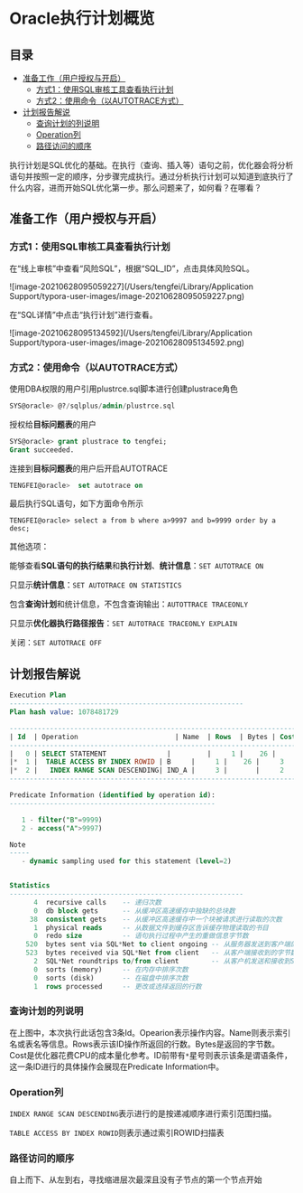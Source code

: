 # Oracle执行计划概览

## 目录

-   [准备工作（用户授权与开启）](#准备工作用户授权与开启)
    -   [方式1：使用SQL审核工具查看执行计划](#方式1使用SQL审核工具查看执行计划)
    -   [方式2：使用命令（以AUTOTRACE方式）](#方式2使用命令以AUTOTRACE方式)
-   [计划报告解说](#计划报告解说)
    -   [查询计划的列说明](#查询计划的列说明)
    -   [Operation列](#Operation列)
    -   [路径访问的顺序](#路径访问的顺序)

执行计划是SQL优化的基础。在执行（查询、插入等）语句之前，优化器会将分析语句并按照一定的顺序，分步骤完成执行。通过分析执行计划可以知道到底执行了什么内容，进而开始SQL优化第一步。那么问题来了，如何看？在哪看？

## 准备工作（用户授权与开启）

### 方式1：使用SQL审核工具查看执行计划

在“线上审核”中查看“风险SQL”，根据“SQL\_ID”，点击具体风险SQL。

!\[image-20210628095059227]\(/Users/tengfei/Library/Application Support/typora-user-images/image-20210628095059227.png)

在“SQL详情”中点击“执行计划”进行查看。

!\[image-20210628095134592]\(/Users/tengfei/Library/Application Support/typora-user-images/image-20210628095134592.png)

### 方式2：使用命令（以**AUTOTRACE**方式）

使用DBA权限的用户引用plustrce.sql脚本进行创建plustrace角色

```sql
SYS@oracle> @?/sqlplus/admin/plustrce.sql
```

授权给**目标问题表**的用户

```sql
SYS@oracle> grant plustrace to tengfei;
Grant succeeded.
```

连接到**目标问题表**的用户后开启AUTOTRACE

```sql
TENGFEI@oracle>  set autotrace on
```

最后执行SQL语句，如下方面命令所示

```纯文本
TENGFEI@oracle> select a from b where a>9997 and b=9999 order by a desc;
```

其他选项：

能够查看**SQL语句的执行结果**和**执行计划**、**统计信息**：`SET AUTOTRACE ON`

只显示**统计信息**：`SET AUTOTRACE ON STATISTICS`

包含**查询计划**和统计信息，不包含查询输出：`AUTOTTRACE TRACEONLY`

只显示**优化器执行路径报告**：`SET AUTOTRACE TRACEONLY EXPLAIN`

关闭：`SET AUTOTRACE OFF`

## 计划报告解说

```sql
Execution Plan
----------------------------------------------------------
Plan hash value: 1078481729

--------------------------------------------------------------------------------------
| Id  | Operation		                 | Name  | Rows  | Bytes | Cost (%CPU)| Time     |
--------------------------------------------------------------------------------------
|   0 | SELECT STATEMENT	           |	     |	   1 |	  26 |	   3   (0)| 00:00:01 |
|*  1 |  TABLE ACCESS BY INDEX ROWID | B     |	   1 |	  26 |	   3   (0)| 00:00:01 |
|*  2 |   INDEX RANGE SCAN DESCENDING| IND_A |	   3 |	     |	   2   (0)| 00:00:01 |
--------------------------------------------------------------------------------------

Predicate Information (identified by operation id):
---------------------------------------------------

   1 - filter("B"=9999)
   2 - access("A">9997)

Note
-----
   - dynamic sampling used for this statement (level=2)


Statistics
----------------------------------------------------------
	  4  recursive calls    -- 递归次数
	  0  db block gets      -- 从缓冲区高速缓存中独缺的总块数
	 38  consistent gets    -- 从缓冲区高速缓存中一个块被请求进行读取的次数
	  1  physical reads     -- 从数据文件到缓存区告诉缓存物理读取的书目
	  0  redo size          -- 语句执行过程中产生的重做信息字节数
	520  bytes sent via SQL*Net to client ongoing -- 从服务器发送到客户端的字节数
	523  bytes received via SQL*Net from client   -- 从客户端接收到的字节数
	  2  SQL*Net roundtrips to/from client        -- 从客户机发送和接收到SQL*Net消息的总数
	  0  sorts (memory)     -- 在内存中排序次数
	  0  sorts (disk)       -- 在磁盘中排序次数
	  1  rows processed     -- 更改或选择返回的行数

```

### 查询计划的列说明

在上图中，本次执行此话包含3条Id。Opearion表示操作内容。Name则表示索引名或表名等信息。Rows表示该ID操作所返回的行数。Bytes是返回的字节数。Cost是优化器花费CPU的成本量化参考。ID前带有`*`星号则表示该条是谓语条件，这一条ID进行的具体操作会展现在Predicate Information中。

### Operation列

`INDEX RANGE SCAN DESCENDING`表示进行的是按递减顺序进行索引范围扫描。

`TABLE ACCESS BY INDEX ROWID`则表示通过索引ROWID扫描表

### 路径访问的顺序

自上而下、从左到右，寻找缩进层次最深且没有子节点的第一个节点开始
